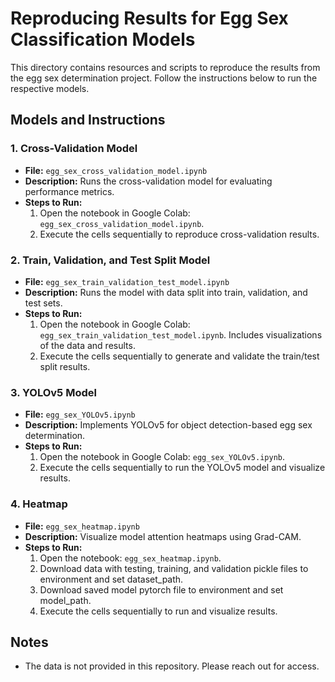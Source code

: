 # Reproducing Results for Egg Sex Classification Models

This directory contains resources and scripts to reproduce the results from the egg sex determination project. Follow the instructions below to run the respective models.

## Models and Instructions

### 1. Cross-Validation Model
- **File:** `egg_sex_cross_validation_model.ipynb`  
- **Description:** Runs the cross-validation model for evaluating performance metrics.  
- **Steps to Run:**  
  1. Open the notebook in Google Colab: `egg_sex_cross_validation_model.ipynb`.  
  2. Execute the cells sequentially to reproduce cross-validation results.  

### 2. Train, Validation, and Test Split Model
- **File:** `egg_sex_train_validation_test_model.ipynb`  
- **Description:** Runs the model with data split into train, validation, and test sets.  
- **Steps to Run:**  
  1. Open the notebook in Google Colab: `egg_sex_train_validation_test_model.ipynb`. Includes visualizations of the data and results.
  2. Execute the cells sequentially to generate and validate the train/test split results.  

### 3. YOLOv5 Model
- **File:** `egg_sex_YOLOv5.ipynb`  
- **Description:** Implements YOLOv5 for object detection-based egg sex determination.  
- **Steps to Run:**  
  1. Open the notebook in Google Colab: `egg_sex_YOLOv5.ipynb`.  
  2. Execute the cells sequentially to run the YOLOv5 model and visualize results.

### 4. Heatmap
- **File:** `egg_sex_heatmap.ipynb`  
- **Description:** Visualize model attention heatmaps using Grad-CAM.  
- **Steps to Run:**  
  1. Open the notebook: `egg_sex_heatmap.ipynb`.
  2. Download data with testing, training, and validation pickle files to environment and set dataset_path.
  3. Download saved model pytorch file to environment and set model_path. 
  4. Execute the cells sequentially to run and visualize results.  

## Notes
- The data is not provided in this repository. Please reach out for access.
